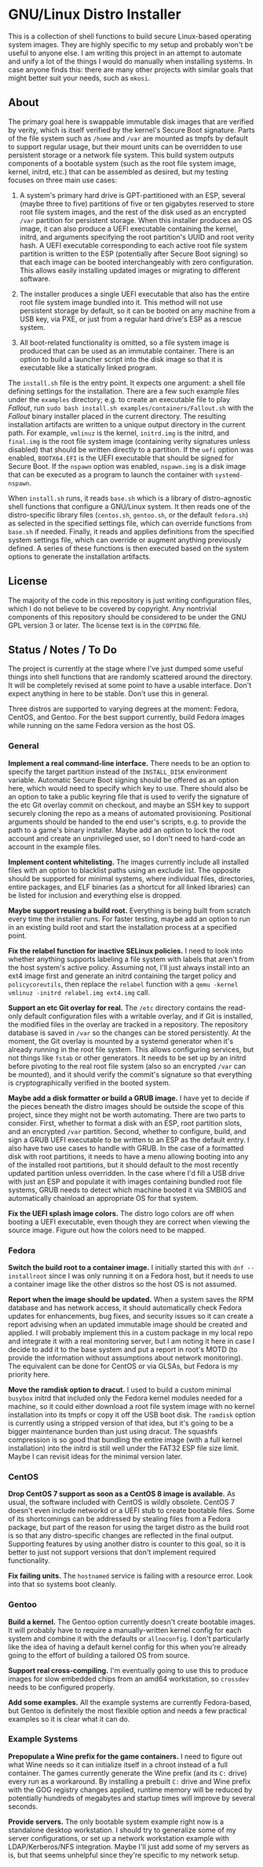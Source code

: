 # GNU/Linux Distro Installer

This is a collection of shell functions to build secure Linux-based operating system images.  They are highly specific to my setup and probably won't be useful to anyone else.  I am writing this project in an attempt to automate and unify a lot of the things I would do manually when installing systems.  In case anyone finds this: there are many other projects with similar goals that might better suit your needs, such as `mkosi`.

## About

The primary goal here is swappable immutable disk images that are verified by verity, which is itself verified by the kernel's Secure Boot signature.  Parts of the file system such as `/home` and `/var` are mounted as tmpfs by default to support regular usage, but their mount units can be overridden to use persistent storage or a network file system.  This build system outputs components of a bootable system (such as the root file system image, kernel, initrd, etc.) that can be assembled as desired, but my testing focuses on three main use cases:

 1. A system's primary hard drive is GPT-partitioned with an ESP, several (maybe three to five) partitions of five or ten gigabytes reserved to store root file system images, and the rest of the disk used as an encrypted `/var` partition for persistent storage.  When this installer produces an OS image, it can also produce a UEFI executable containing the kernel, initrd, and arguments specifying the root partition's UUID and root verity hash.  A UEFI executable corresponding to each active root file system partition is written to the ESP (potentially after Secure Boot signing) so that each image can be booted interchangeably with zero configuration.  This allows easily installing updated images or migrating to different software.

 2. The installer produces a single UEFI executable that also has the entire root file system image bundled into it.  This method will not use persistent storage by default, so it can be booted on any machine from a USB key, via PXE, or just from a regular hard drive's ESP as a rescue system.

 3. All boot-related functionality is omitted, so a file system image is produced that can be used as an immutable container.  There is an option to build a launcher script into the disk image so that it is executable like a statically linked program.

The `install.sh` file is the entry point.  It expects one argument: a shell file defining settings for the installation.  There are a few such example files under the `examples` directory; e.g. to create an executable file to play *Fallout*, run `sudo bash install.sh examples/containers/Fallout.sh` with the *Fallout* binary installer placed in the current directory.  The resulting installation artifacts are written to a unique output directory in the current path.  For example, `vmlinuz` is the kernel, `initrd.img` is the initrd, and `final.img` is the root file system image (containing verity signatures unless disabled) that should be written directly to a partition.  If the `uefi` option was enabled, `BOOTX64.EFI` is the UEFI executable that should be signed for Secure Boot.  If the `nspawn` option was enabled, `nspawn.img` is a disk image that can be executed as a program to launch the container with `systemd-nspawn`.

When `install.sh` runs, it reads `base.sh` which is a library of distro-agnostic shell functions that configure a GNU/Linux system.  It then reads one of the distro-specific library files (`centos.sh`, `gentoo.sh`, or the default `fedora.sh`) as selected in the specified settings file, which can override functions from `base.sh` if needed.  Finally, it reads and applies definitions from the specified system settings file, which can override or augment anything previously defined.  A series of these functions is then executed based on the system options to generate the installation artifacts.

## License

The majority of the code in this repository is just writing configuration files, which I do not believe to be covered by copyright.  Any nontrivial components of this repository should be considered to be under the GNU GPL version 3 or later.  The license text is in the `COPYING` file.

## Status / Notes / To Do

The project is currently at the stage where I've just dumped some useful things into shell functions that are randomly scattered around the directory.  It will be completely revised at some point to have a usable interface.  Don't expect anything in here to be stable.  Don't use this in general.

Three distros are supported to varying degrees at the moment: Fedora, CentOS, and Gentoo.  For the best support currently, build Fedora images while running on the same Fedora version as the host OS.

### General

**Implement a real command-line interface.**  There needs to be an option to specify the target partition instead of the `INSTALL_DISK` environment variable.  Automatic Secure Boot signing should be offered as an option here, which would need to specify which key to use.  There should also be an option to take a public keyring file that is used to verify the signature of the etc Git overlay commit on checkout, and maybe an SSH key to support securely cloning the repo as a means of automated provisioning.  Positional arguments should be handed to the end user's scripts, e.g. to provide the path to a game's binary installer.  Maybe add an option to lock the root account and create an unprivileged user, so I don't need to hard-code an account in the example files.

**Implement content whitelisting.**  The images currently include all installed files with an option to blacklist paths using an exclude list.  The opposite should be supported for minimal systems, where individual files, directories, entire packages, and ELF binaries (as a shortcut for all linked libraries) can be listed for inclusion and everything else is dropped.

**Maybe support reusing a build root.**  Everything is being built from scratch every time the installer runs.  For faster testing, maybe add an option to run in an existing build root and start the installation process at a specified point.

**Fix the relabel function for inactive SELinux policies.**  I need to look into whether anything supports labeling a file system with labels that aren't from the host system's active policy.  Assuming not, I'll just always install into an ext4 image first and generate an initrd containing the target policy and `policycoreutils`, then replace the `relabel` function with a `qemu -kernel vmlinuz -initrd relabel.img ext4.img` call.

**Support an etc Git overlay for real.**  The `/etc` directory contains the read-only default configuration files with a writable overlay, and if Git is installed, the modified files in the overlay are tracked in a repository.  The repository database is saved in `/var` so the changes can be stored persistently.  At the moment, the Git overlay is mounted by a systemd generator when it's already running in the root file system.  This allows configuring services, but not things like `fstab` or other generators.  It needs to be set up by an initrd before pivoting to the real root file system (also so an encrypted `/var` can be mounted), and it should verify the commit's signature so that everything is cryptographically verified in the booted system.

**Maybe add a disk formatter or build a GRUB image.**  I have yet to decide if the pieces beneath the distro images should be outside the scope of this project, since they might not be worth automating.  There are two parts to consider.  First, whether to format a disk with an ESP, root partition slots, and an encrypted `/var` partition.  Second, whether to configure, build, and sign a GRUB UEFI executable to be written to an ESP as the default entry.  I also have two use cases to handle with GRUB.  In the case of a formatted disk with root partitions, it needs to have a menu allowing booting into any of the installed root partitions, but it should default to the most recently updated partition unless overridden.  In the case where I'd fill a USB drive with just an ESP and populate it with images containing bundled root file systems, GRUB needs to detect which machine booted it via SMBIOS and automatically chainload an appropriate OS for that system.

**Fix the UEFI splash image colors.**  The distro logo colors are off when booting a UEFI executable, even though they are correct when viewing the source image.  Figure out how the colors need to be mapped.

### Fedora

**Switch the build root to a container image.**  I initially started this with `dnf --installroot` since I was only running it on a Fedora host, but it needs to use a container image like the other distros so the host OS is not assumed.

**Report when the image should be updated.**  When a system saves the RPM database and has network access, it should automatically check Fedora updates for enhancements, bug fixes, and security issues so it can create a report advising when an updated immutable image should be created and applied.  I will probably implement this in a custom package in my local repo and integrate it with a real monitoring server, but I am noting it here in case I decide to add it to the base system and put a report in root's MOTD (to provide the information without assumptions about network monitoring).  The equivalent can be done for CentOS or via GLSAs, but Fedora is my priority here.

**Move the ramdisk option to dracut.**  I used to build a custom minimal `busybox` initrd that included only the Fedora kernel modules needed for a machine, so it could either download a root file system image with no kernel installation into its tmpfs or copy it off the USB boot disk.  The `ramdisk` option is currently using a stripped version of that idea, but it's going to be a bigger maintenance burden than just using dracut.  The squashfs compression is so good that bundling the entire image (with a full kernel installation) into the initrd is still well under the FAT32 ESP file size limit.  Maybe I can revisit ideas for the minimal version later.

### CentOS

**Drop CentOS 7 support as soon as a CentOS 8 image is available.**  As usual, the software included with CentOS is wildly obsolete.  CentOS 7 doesn't even include networkd or a UEFI stub to create bootable files.  Some of its shortcomings can be addressed by stealing files from a Fedora package, but part of the reason for using the target distro as the build root is so that any distro-specific changes are reflected in the final output.  Supporting features by using another distro is counter to this goal, so it is better to just not support versions that don't implement required functionality.

**Fix failing units.**  The `hostnamed` service is failing with a resource error.  Look into that so systems boot cleanly.

### Gentoo

**Build a kernel.**  The Gentoo option currently doesn't create bootable images.  It will probably have to require a manually-written kernel config for each system and combine it with the defaults or `allnoconfig`.  I don't particularly like the idea of having a default kernel config for this when you're already going to the effort of building a tailored OS from source.

**Support real cross-compiling.**  I'm eventually going to use this to produce images for slow embedded chips from an amd64 workstation, so `crossdev` needs to be configured properly.

**Add some examples.**  All the example systems are currently Fedora-based, but Gentoo is definitely the most flexible option and needs a few practical examples so it is clear what it can do.

### Example Systems

**Prepopulate a Wine prefix for the game containers.**  I need to figure out what Wine needs so it can initialize itself in a chroot instead of a full container.  The games currently generate the Wine prefix (and its `C:` drive) every run as a workaround.  By installing a prebuilt `C:` drive and Wine prefix with the GOG registry changes applied, runtime memory will be reduced by potentially hundreds of megabytes and startup times will improve by several seconds.

**Provide servers.**  The only bootable system example right now is a standalone desktop workstation.  I should try to generalize some of my server configurations, or set up a network workstation example with LDAP/Kerberos/NFS integration.  Maybe I'll just add some of my servers as is, but that seems unhelpful since they're specific to my network setup.
